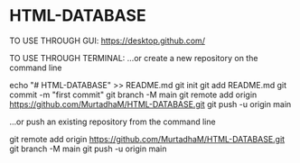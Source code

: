 # HTML-DATABASE

TO USE THROUGH GUI:
https://desktop.github.com/

TO USE THROUGH TERMINAL:
…or create a new repository on the command line

echo "# HTML-DATABASE" >> README.md
git init
git add README.md
git commit -m "first commit"
git branch -M main
git remote add origin https://github.com/MurtadhaM/HTML-DATABASE.git
git push -u origin main

…or push an existing repository from the command line

git remote add origin https://github.com/MurtadhaM/HTML-DATABASE.git
git branch -M main
git push -u origin main
